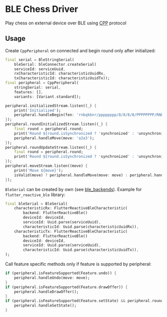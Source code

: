# BLE Chess Driver

Play chess on external device over BLE using [CPP](https://github.com/vovagorodok/chess_peripheral_protocol) protocol

## Usage
Create `CppPeripheral` on connected and begin round only after initialized:
```dart
final serial = BleStringSerial(
    bleSerial: bleConnector.createSerial(
    serviceId: serviceUuid,
    rxCharacteristicId: characteristicUuidRx,
    txCharacteristicId: characteristicUuidTx));
final peripheral = CppPeripheral(
    stringSerial: serial,
    features: [],
    variants: [Variant.standard]);

peripheral.initializedStream.listen((_) {
    print('Initialized');
    peripheral.handleBegin(fen: 'rnbqkbnr/pppppppp/8/8/8/8/PPPPPPPP/RNBQKBNR w KQkq - 0 1');
});
peripheral.roundInitializedStream.listen((_) {
    final round = peripheral.round;
    print('Round ${round.isSynchronized ? 'synchronized' : 'unsynchronized'} ${round.fen}');
    peripheral.handleMove(move: 'a2a3');
});
peripheral.roundUpdateStream.listen((_) {
    final round = peripheral.round;
    print('Round ${round.isSynchronized ? 'synchronized' : 'unsynchronized'} ${round.fen}');
});
peripheral.moveStream.listen((move) {
    print('Move ${move}');
    isValid(move) ? peripheral.handleMove(move: move) : peripheral.handleReject();
});
```

`BleSerial` can be created by own (see [ble_backends](https://github.com/vovagorodok/ble_backends/tree/main/packages)). Example for `flutter_reactive_ble` library:
```dart
final bleSerial = BleSerial(
    characteristicRx: FlutterReactiveBleCharacteristic(
        backend: FlutterReactiveBle()
        deviceId: deviceId,
        serviceId: Uuid.parse(serviceUuid),
        characteristicId: Uuid.parse(characteristicUuidRx)),
    characteristicTx: FlutterReactiveBleCharacteristic(
        backend: FlutterReactiveBle()
        deviceId: deviceId,
        serviceId: Uuid.parse(serviceUuid),
        characteristicId: Uuid.parse(characteristicUuidTx)),
);
```

Call feature specific methods only if feature is supported by peripheral:
```dart
if (peripheral.isFeatureSupported(Feature.undo)) {
    peripheral.handleUndo(move: move);
}
if (peripheral.isFeatureSupported(Feature.drawOffer)) {
    peripheral.handleDrawOffer();
}
if (peripheral.isFeatureSupported(Feature.setState) && peripheral.round.isStateSetible) {
    peripheral.handleSetState();
}
```